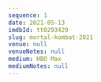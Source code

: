 ```yaml
---
sequence: 1
date: 2021-05-13
imdbId: tt0293429
slug: mortal-kombat-2021
venue: null
venueNotes: null
medium: HBO Max
mediumNotes: null
---
```


